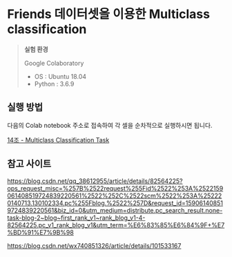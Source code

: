 # Friends 데이터셋을 이용한 Multiclass classification

> **실험 환경**  
> 
> Google Colaboratory
> - OS : Ubuntu 18.04
> - Python : 3.6.9

## 실행 방법

다음의 Colab notebook 주소로 접속하여 각 셀을 순차적으로 실행하시면 됩니다.

[14조 - Multiclass Classification Task](https://colab.research.google.com/drive/1DvfRzHzMhFwe3TXfEuigwH0a96H00UML?usp=sharing)

## 참고 사이트

https://blog.csdn.net/qq_38612955/article/details/82564225?ops_request_misc=%257B%2522request%255Fid%2522%253A%2522159061408519724839220561%2522%252C%2522scm%2522%253A%252220140713.130102334.pc%255Fblog.%2522%257D&request_id=159061408519724839220561&biz_id=0&utm_medium=distribute.pc_search_result.none-task-blog-2~blog~first_rank_v1~rank_blog_v1-4-82564225.pc_v1_rank_blog_v1&utm_term=%E6%83%85%E6%84%9F+%E7%BD%91%E7%9B%98

https://blog.csdn.net/wx740851326/article/details/101533167


